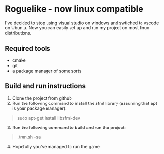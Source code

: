 # Roguelike - now linux compatible

I've decided to stop using visual studio on windows and swtiched to vscode on Ubuntu. Now you can easily set up and run my project on most linux distributions.


## Required tools
- cmake
- git
- a package manager of some sorts

## Build and run instructions
1. Clone the project from github
2. Run the following command to install the sfml library (assuming that apt is your package manager):
>sudo apt-get install libsfml-dev
3. Run the following command to build and run the project:
>./run.sh -sa
4. Hopefully you've managed to run the game